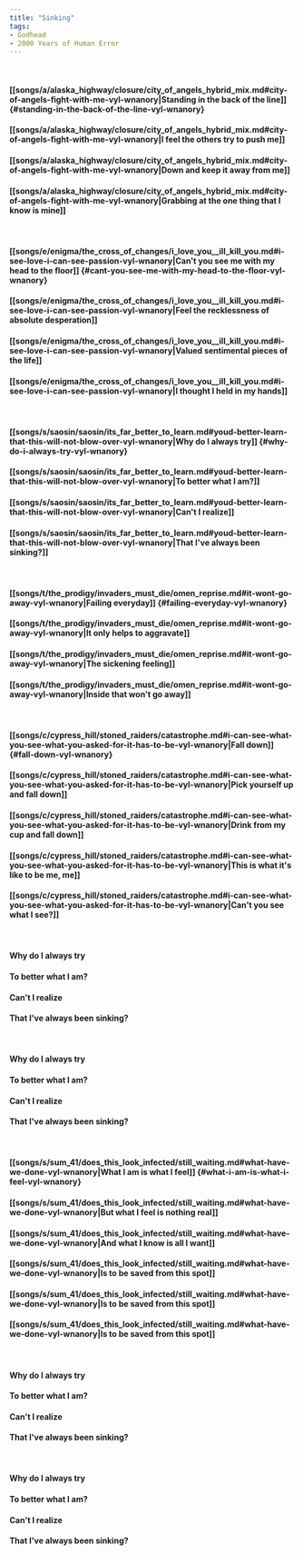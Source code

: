 ```yaml
---
title: "Sinking"
tags:
- Godhead
- 2000 Years of Human Error
---
```

&nbsp;
#### [[songs/a/alaska_highway/closure/city_of_angels_hybrid_mix.md#city-of-angels-fight-with-me-vyl-wnanory|Standing in the back of the line]] {#standing-in-the-back-of-the-line-vyl-wnanory}
#### [[songs/a/alaska_highway/closure/city_of_angels_hybrid_mix.md#city-of-angels-fight-with-me-vyl-wnanory|I feel the others try to push me]]
#### [[songs/a/alaska_highway/closure/city_of_angels_hybrid_mix.md#city-of-angels-fight-with-me-vyl-wnanory|Down and keep it away from me]]
#### [[songs/a/alaska_highway/closure/city_of_angels_hybrid_mix.md#city-of-angels-fight-with-me-vyl-wnanory|Grabbing at the one thing that I know is mine]]
&nbsp;
#### [[songs/e/enigma/the_cross_of_changes/i_love_you__ill_kill_you.md#i-see-love-i-can-see-passion-vyl-wnanory|Can't you see me with my head to the floor]] {#cant-you-see-me-with-my-head-to-the-floor-vyl-wnanory}
#### [[songs/e/enigma/the_cross_of_changes/i_love_you__ill_kill_you.md#i-see-love-i-can-see-passion-vyl-wnanory|Feel the recklessness of absolute desperation]]
#### [[songs/e/enigma/the_cross_of_changes/i_love_you__ill_kill_you.md#i-see-love-i-can-see-passion-vyl-wnanory|Valued sentimental pieces of the life]]
#### [[songs/e/enigma/the_cross_of_changes/i_love_you__ill_kill_you.md#i-see-love-i-can-see-passion-vyl-wnanory|I thought I held in my hands]]
&nbsp;
#### [[songs/s/saosin/saosin/its_far_better_to_learn.md#youd-better-learn-that-this-will-not-blow-over-vyl-wnanory|Why do I always try]] {#why-do-i-always-try-vyl-wnanory}
#### [[songs/s/saosin/saosin/its_far_better_to_learn.md#youd-better-learn-that-this-will-not-blow-over-vyl-wnanory|To better what I am?]]
#### [[songs/s/saosin/saosin/its_far_better_to_learn.md#youd-better-learn-that-this-will-not-blow-over-vyl-wnanory|Can't I realize]]
#### [[songs/s/saosin/saosin/its_far_better_to_learn.md#youd-better-learn-that-this-will-not-blow-over-vyl-wnanory|That I've always been sinking?]]
&nbsp;
#### [[songs/t/the_prodigy/invaders_must_die/omen_reprise.md#it-wont-go-away-vyl-wnanory|Failing everyday]] {#failing-everyday-vyl-wnanory}
#### [[songs/t/the_prodigy/invaders_must_die/omen_reprise.md#it-wont-go-away-vyl-wnanory|It only helps to aggravate]]
#### [[songs/t/the_prodigy/invaders_must_die/omen_reprise.md#it-wont-go-away-vyl-wnanory|The sickening feeling]]
#### [[songs/t/the_prodigy/invaders_must_die/omen_reprise.md#it-wont-go-away-vyl-wnanory|Inside that won't go away]]
&nbsp;
#### [[songs/c/cypress_hill/stoned_raiders/catastrophe.md#i-can-see-what-you-see-what-you-asked-for-it-has-to-be-vyl-wnanory|Fall down]] {#fall-down-vyl-wnanory}
#### [[songs/c/cypress_hill/stoned_raiders/catastrophe.md#i-can-see-what-you-see-what-you-asked-for-it-has-to-be-vyl-wnanory|Pick yourself up and fall down]]
#### [[songs/c/cypress_hill/stoned_raiders/catastrophe.md#i-can-see-what-you-see-what-you-asked-for-it-has-to-be-vyl-wnanory|Drink from my cup and fall down]]
#### [[songs/c/cypress_hill/stoned_raiders/catastrophe.md#i-can-see-what-you-see-what-you-asked-for-it-has-to-be-vyl-wnanory|This is what it's like to be me, me]]
#### [[songs/c/cypress_hill/stoned_raiders/catastrophe.md#i-can-see-what-you-see-what-you-asked-for-it-has-to-be-vyl-wnanory|Can't you see what I see?]]
&nbsp;
#### Why do I always try
#### To better what I am?
#### Can't I realize
#### That I've always been sinking?
&nbsp;
#### Why do I always try
#### To better what I am?
#### Can't I realize
#### That I've always been sinking?
&nbsp;
#### [[songs/s/sum_41/does_this_look_infected/still_waiting.md#what-have-we-done-vyl-wnanory|What I am is what I feel]] {#what-i-am-is-what-i-feel-vyl-wnanory}
#### [[songs/s/sum_41/does_this_look_infected/still_waiting.md#what-have-we-done-vyl-wnanory|But what I feel is nothing real]]
#### [[songs/s/sum_41/does_this_look_infected/still_waiting.md#what-have-we-done-vyl-wnanory|And what I know is all I want]]
#### [[songs/s/sum_41/does_this_look_infected/still_waiting.md#what-have-we-done-vyl-wnanory|Is to be saved from this spot]]
#### [[songs/s/sum_41/does_this_look_infected/still_waiting.md#what-have-we-done-vyl-wnanory|Is to be saved from this spot]]
#### [[songs/s/sum_41/does_this_look_infected/still_waiting.md#what-have-we-done-vyl-wnanory|Is to be saved from this spot]]
&nbsp;
#### Why do I always try
#### To better what I am?
#### Can't I realize
#### That I've always been sinking?
&nbsp;
#### Why do I always try
#### To better what I am?
#### Can't I realize
#### That I've always been sinking?
